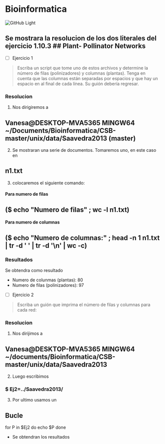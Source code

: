 # Bioinformatica
![GitHub Light](https://www.google.com/search?q=bioinform%C3%A1tica&rlz=1C1CHBF_esEC979EC980&source=lnms&tbm=isch&sa=X&ved=2ahUKEwiQnP3u9Nz0AhXAQjABHb3OAusQ_AUoAXoECAIQAw&biw=600&bih=575&dpr=1#imgrc=91HYtj9pprq3NM)

## Se mostrara la resolucion de los dos literales del ejercicio 1.10.3 ## Plant- Pollinator Networks


- [ ] Ejercicio 1
> Escriba un script que tome uno de estos archivos y determine la
número de filas (polinizadores) y columnas (plantas). Tenga en cuenta que
las columnas están separadas por espacios y que hay un espacio en
al final de cada línea. Su guión debería regresar. 


### Resolucion  
1. Nos dirigiremos a 
## Vanesa@DESKTOP-MVA5365 MINGW64 ~/Documents/Bioinformatica/CSB-master/unix/data/Saavedra2013 (master)
2. Se mostraran una serie de documentos. Tomaremos uno, en este caso en 
 ## n1.txt 
3. colocaremos el siguiente comando: 
#### Para numero de filas
## ($ echo "Numero de filas" ; wc -l n1.txt)
#### Para numero de columnas
## ($ echo "Numero de columnas:" ; head -n 1 n1.txt | tr -d ' ' | tr -d '\n' | wc -c)
### Resultados 
Se obtendra como resultado
- Numero de colunmas (plantas): 80
- Numero de filas (polinizadores): 97


- [ ] Ejercicio 2
> Escriba un guión que imprima el número de filas y
columnas para cada red:

### Resolucion 
1. Nos dirijimos a
## Vanesa@DESKTOP-MVA5365 MINGW64 ~/documents/Bioinformatica/CSB-master/unix/data/Saavedra2013 
2. Luego escribimos
### $ Ej2=../Saavedra2013/
3. Por ultimo usamos un 
## Bucle 
for P in $Ej2
do
echo $P
done
 
 - Se obtendran los resultados



